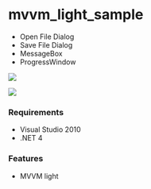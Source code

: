 # mvvm_light_sample

* Open File Dialog
* Save File Dialog
* MessageBox
* ProgressWindow

![](https://github.com/ikageso/mvvm_light_sample/wiki/images/mainwindow.jpg)

![](https://github.com/ikageso/mvvm_light_sample/wiki/images/progresswindow.jpg)


### Requirements
* Visual Studio 2010
* .NET 4

### Features
* MVVM light
